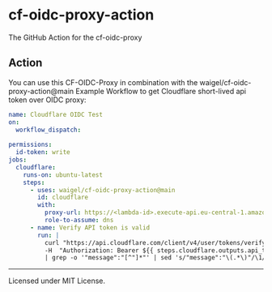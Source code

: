 # cf-oidc-proxy-action
The GitHub Action for the cf-oidc-proxy

## Action
You can use this CF-OIDC-Proxy in combination with the waigel/cf-oidc-proxy-action@main Example Workflow to get Cloudflare short-lived api token over OIDC proxy:
```yml
name: Cloudflare OIDC Test
on:
  workflow_dispatch:
  
permissions:
  id-token: write
jobs:
  cloudflare:
    runs-on: ubuntu-latest
    steps:
      - uses: waigel/cf-oidc-proxy-action@main
        id: cloudflare
        with:
          proxy-url: https://<lambda-id>.execute-api.eu-central-1.amazonaws.com
          role-to-assume: dns
      - name: Verify API token is valid
        run: |
          curl "https://api.cloudflare.com/client/v4/user/tokens/verify" \
          -H  "Authorization: Bearer ${{ steps.cloudflare.outputs.api_token }}" \
          | grep -o '"message":"[^"]*"' | sed 's/"message":"\(.*\)"/\1/
```

---
Licensed under MIT License.
